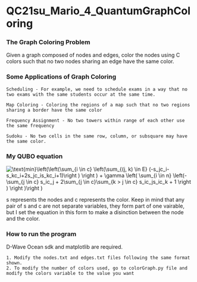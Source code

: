 # QC21su_Mario_4_QuantumGraphColoring
### The Graph Coloring Problem
Given a graph composed of nodes and edges, color the nodes using C colors such that no two nodes sharing an edge have the same color.

### Some Applications of Graph Coloring
    Scheduling - For example, we need to schedule exams in a way that no two exams with the same students occur at the same time. 
    
    Map Coloring - Coloring the regions of a map such that no two regions sharing a border have the same color
    
    Frequency Assignment - No two towers within range of each other use the same frequency
    
    Sudoku - No two cells in the same row, column, or subsquare may have the same color. 

### My QUBO equation
<img src="https://latex.codecogs.com/gif.latex?\text{min}\left(\left(\sum_{i&space;\in&space;c}&space;\left(\sum_{(j,&space;k)&space;\in&space;E}&space;(-s_jc_i-s_kc_i&plus;2s_jc_is_kc_i&plus;1)\right&space;)&space;\right&space;)&space;&plus;&space;\gamma&space;\left(&space;\sum_{i&space;\in&space;n}&space;\left(-\sum_{j&space;\in&space;c}&space;s_ic_j&space;&plus;&space;2\sum_{j&space;\in&space;c}\sum_{k&space;>&space;j&space;\in&space;c}&space;s_ic_js_ic_k&space;&plus;&space;1&space;\right&space;)&space;\right&space;)\right&space;)" title="\text{min}\left(\left(\sum_{i \in c} \left(\sum_{(j, k) \in E} (-s_jc_i-s_kc_i+2s_jc_is_kc_i+1)\right ) \right ) + \gamma \left( \sum_{i \in n} \left(-\sum_{j \in c} s_ic_j + 2\sum_{j \in c}\sum_{k > j \in c} s_ic_js_ic_k + 1 \right ) \right )\right )" />

s represents the nodes and c represents the color. Keep in mind that any pair of s and c are not separate variables, they form part of one vairable, but I set the equation in this form to make a disinction between the node and the color.

### How to run the program
D-Wave Ocean sdk and matplotlib are required. 

    1. Modify the nodes.txt and edges.txt files following the same format shown.
    2. To modify the number of colors used, go to colorGraph.py file and modify the colors variable to the value you want 
                    

